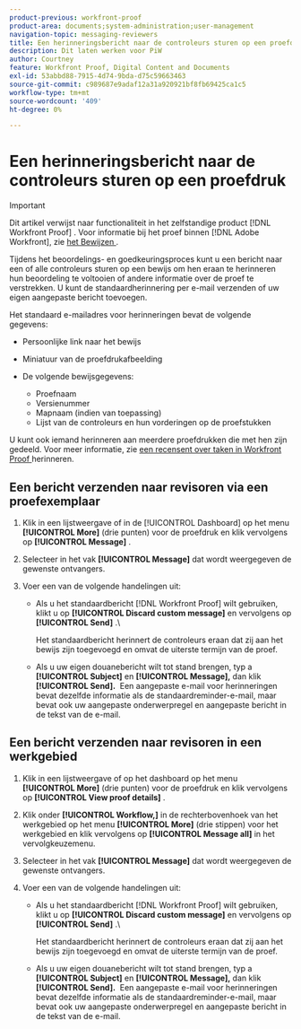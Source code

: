 ```yaml
---
product-previous: workfront-proof
product-area: documents;system-administration;user-management
navigation-topic: messaging-reviewers
title: Een herinneringsbericht naar de controleurs sturen op een proefdruk
description: Dit laten werken voor PiW
author: Courtney
feature: Workfront Proof, Digital Content and Documents
exl-id: 53abbd88-7915-4d74-9bda-d75c59663463
source-git-commit: c989687e9adaf12a31a920921bf8fb69425ca1c5
workflow-type: tm+mt
source-wordcount: '409'
ht-degree: 0%

---
```


# Een herinneringsbericht naar de controleurs sturen op een proefdruk

>[!IMPORTANT]
>
>Dit artikel verwijst naar functionaliteit in het zelfstandige product [!DNL Workfront Proof] . Voor informatie bij het proef binnen [!DNL Adobe Workfront], zie [ het Bewijzen ](../../../review-and-approve-work/proofing/proofing.md).

<!--
<p style="color: #000000;" data-mc-conditions="QuicksilverOrClassic.Draft mode">Make this work for PiW</p>
-->

Tijdens het beoordelings- en goedkeuringsproces kunt u een bericht naar een of alle controleurs sturen op een bewijs om hen eraan te herinneren hun beoordeling te voltooien of andere informatie over de proef te verstrekken. U kunt de standaardherinnering per e-mail verzenden of uw eigen aangepaste bericht toevoegen.

Het standaard e-mailadres voor herinneringen bevat de volgende gegevens:

* Persoonlijke link naar het bewijs
* Miniatuur van de proefdrukafbeelding
* De volgende bewijsgegevens:

   * Proefnaam
   * Versienummer
   * Mapnaam (indien van toepassing)
   * Lijst van de controleurs en hun vorderingen op de proefstukken

U kunt ook iemand herinneren aan meerdere proefdrukken die met hen zijn gedeeld. Voor meer informatie, zie [ een recensent over taken in Workfront Proof ](../../../workfront-proof/wp-emailsntfctns/messaging-reviewers/remind-reviewer-assignments-wp.md) herinneren.

## Een bericht verzenden naar revisoren via een proefexemplaar

1. Klik in een lijstweergave of in de [!UICONTROL Dashboard] op het menu **[!UICONTROL More]** (drie punten) voor de proefdruk en klik vervolgens op **[!UICONTROL Message]** .

1. Selecteer in het vak **[!UICONTROL Message]** dat wordt weergegeven de gewenste ontvangers.
1. Voer een van de volgende handelingen uit:

   * Als u het standaardbericht [!DNL Workfront Proof] wilt gebruiken, klikt u op **[!UICONTROL Discard custom message]** en vervolgens op **[!UICONTROL Send]** .\

     Het standaardbericht herinnert de controleurs eraan dat zij aan het bewijs zijn toegevoegd en omvat de uiterste termijn van de proef.

   * Als u uw eigen douanebericht wilt tot stand brengen, typ a **[!UICONTROL Subject]** en **[!UICONTROL Message],** dan klik **[!UICONTROL Send].** &#x200B; Een aangepaste e-mail voor herinneringen bevat dezelfde informatie als de standaardreminder-e-mail, maar bevat ook uw aangepaste onderwerpregel en aangepaste bericht in de tekst van de e-mail.

## Een bericht verzenden naar revisoren in een werkgebied

1. Klik in een lijstweergave of op het dashboard op het menu **[!UICONTROL More]** (drie punten) voor de proefdruk en klik vervolgens op **[!UICONTROL View proof details]** .

1. Klik onder **[!UICONTROL Workflow,]** in de rechterbovenhoek van het werkgebied op het menu **[!UICONTROL More]** (drie stippen) voor het werkgebied en klik vervolgens op **[!UICONTROL Message all]** in het vervolgkeuzemenu.

1. Selecteer in het vak **[!UICONTROL Message]** dat wordt weergegeven de gewenste ontvangers.
1. Voer een van de volgende handelingen uit:

   * Als u het standaardbericht [!DNL Workfront Proof] wilt gebruiken, klikt u op **[!UICONTROL Discard custom message]** en vervolgens op **[!UICONTROL Send]** .\

     Het standaardbericht herinnert de controleurs eraan dat zij aan het bewijs zijn toegevoegd en omvat de uiterste termijn van de proef.

   * Als u uw eigen douanebericht wilt tot stand brengen, typ a **[!UICONTROL Subject]** en **[!UICONTROL Message],** dan klik **[!UICONTROL Send].** &#x200B; Een aangepaste e-mail voor herinneringen bevat dezelfde informatie als de standaardreminder-e-mail, maar bevat ook uw aangepaste onderwerpregel en aangepaste bericht in de tekst van de e-mail.
